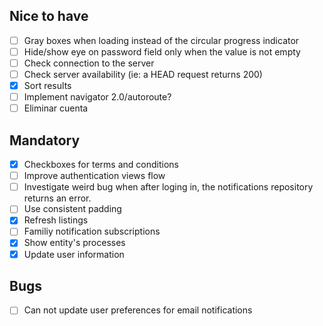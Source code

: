 ## Nice to have

 - [ ] Gray boxes when loading instead of the circular progress indicator
 - [ ] Hide/show eye on password field only when the value is not empty
 - [ ] Check connection to the server
 - [ ] Check server availability (ie: a HEAD request returns 200)
 - [X] Sort results
 - [ ] Implement navigator 2.0/autoroute?
 - [ ] Eliminar cuenta

## Mandatory

 - [X] Checkboxes for terms and conditions
 - [ ] Improve authentication views flow
 - [ ] Investigate weird bug when after loging in, the notifications repository
 returns an error.
 - [ ] Use consistent padding
 - [X] Refresh listings
 - [ ] Familiy notification subscriptions
 - [X] Show entity's processes
 - [X] Update user information

## Bugs

 - [ ] Can not update user preferences for email notifications